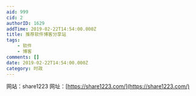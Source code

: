 ```yaml
---
aid: 999
cid: 2
authorID: 1629
addTime: 2019-02-22T14:54:00.000Z
title: 推荐软件博客分享站
tags:
    - 软件
    - 博客
comments: []
date: 2019-02-22T14:54:00.000Z
category: 时政
---
```


网站：share1223 网址：[https://share1223.com/](https://share1223.com/)
